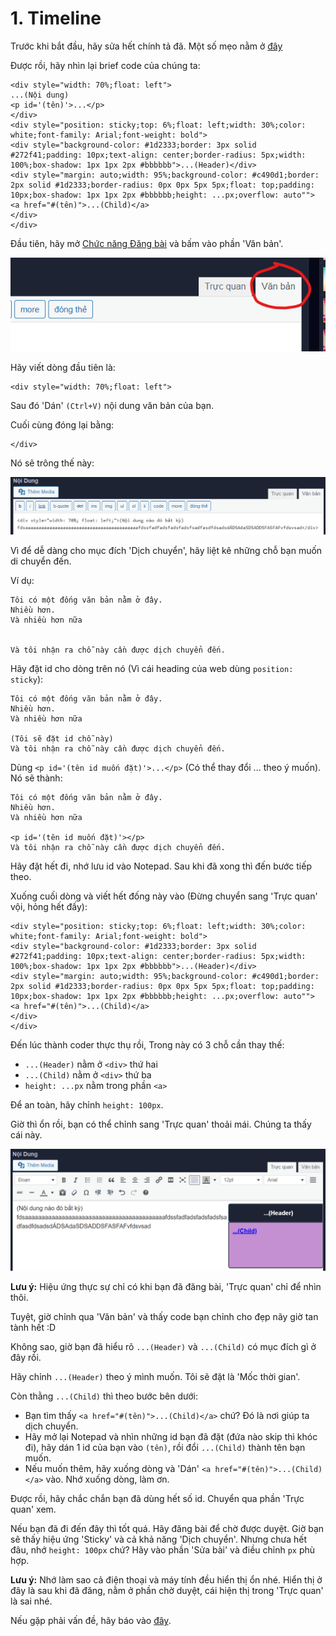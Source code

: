 # 1. Timeline

Trước khi bắt đầu, hãy sửa hết chính tả đã. Một số mẹo nằm ở [đây](0.%20Spelling.md)

Được rồi, hãy nhìn lại brief code của chúng ta:

```
<div style="width: 70%;float: left">
...(Nội dung)
<p id='(tên)'>...</p>
</div>
<div style="position: sticky;top: 6%;float: left;width: 30%;color: white;font-family: Arial;font-weight: bold">
<div style="background-color: #1d2333;border: 3px solid #272f41;padding: 10px;text-align: center;border-radius: 5px;width: 100%;box-shadow: 1px 1px 2px #bbbbbb">...(Header)</div>
<div style="margin: auto;width: 95%;background-color: #c490d1;border: 2px solid #1d2333;border-radius: 0px 0px 5px 5px;float: top;padding: 10px;box-shadow: 1px 1px 2px #bbbbbb;height: ...px;overflow: auto"">
<a href="#(tên)">...(Child)</a>
</div>
</div>
```

Đầu tiên, hãy mở [Chức năng Đăng bài](https://vnkings.com/quan-ly-bai-viet/dang-bai.html) và bấm vào phần 'Văn bản'.

![VanBan](assets/1_VanBan.png)

Hãy viết dòng đầu tiên là:

```
<div style="width: 70%;float: left">
```

Sau đó 'Dán' `(Ctrl+V)` nội dung văn bản của bạn. 

Cuối cùng đóng lại bằng:

```
</div>
```

Nó sẽ trông thế này:

![1_first](assets/1_first.png)

Vì để dễ dàng cho mục đích 'Dịch chuyển', hãy liệt kê những chỗ bạn muốn di chuyển đến.

Ví dụ:

```
Tôi có một đống văn bản nằm ở đây.
Nhiều hơn.
Và nhiều hơn nữa


Và tôi nhận ra chỗ này cần được dịch chuyển đến.
```

Hãy đặt id cho dòng trên nó (Vì cái heading của web dùng `position: sticky`):

```
Tôi có một đống văn bản nằm ở đây.
Nhiều hơn.
Và nhiều hơn nữa

(Tôi sẽ đặt id chỗ này)
Và tôi nhận ra chỗ này cần được dịch chuyển đến.
```

Dùng `<p id='(tên id muốn đặt)'>...</p>` (Có thể thay đổi ... theo ý muốn). Nó sẽ thành:

```
Tôi có một đống văn bản nằm ở đây.
Nhiều hơn.
Và nhiều hơn nữa

<p id='(tên id muốn đặt)'></p>
Và tôi nhận ra chỗ này cần được dịch chuyển đến.
```

Hãy đặt hết đi, nhớ lưu id vào Notepad. Sau khi đã xong thì đến bước tiếp theo.

Xuống cuối dòng và viết hết đống này vào (Đừng chuyển sang 'Trực quan' vội, hỏng hết đấy):

```
<div style="position: sticky;top: 6%;float: left;width: 30%;color: white;font-family: Arial;font-weight: bold">
<div style="background-color: #1d2333;border: 3px solid #272f41;padding: 10px;text-align: center;border-radius: 5px;width: 100%;box-shadow: 1px 1px 2px #bbbbbb">...(Header)</div>
<div style="margin: auto;width: 95%;background-color: #c490d1;border: 2px solid #1d2333;border-radius: 0px 0px 5px 5px;float: top;padding: 10px;box-shadow: 1px 1px 2px #bbbbbb;height: ...px;overflow: auto"">
<a href="#(tên)">...(Child)</a>
</div>
</div>
```

Đến lúc thành coder thực thụ rồi, Trong này có 3 chỗ cần thay thế:
- `...(Header)` nằm ở `<div>` thứ hai
- `...(Child)` nằm ở `<div>` thứ ba
- `height: ...px` nằm trong phần `<a>`

Để an toàn, hãy chỉnh `height: 100px`.

Giờ thì ổn rồi, bạn có thể chỉnh sang 'Trực quan' thoải mái. Chúng ta thấy cái này.

![1_second](assets/1_second.png)

**Lưu ý:** Hiệu ứng thực sự chỉ có khi bạn đã đăng bài, 'Trực quan' chỉ để nhìn thôi.

Tuyệt, giờ chỉnh qua 'Văn bản' và thấy code bạn chỉnh cho đẹp nãy giờ tan tành hết :D

Không sao, giờ bạn đã hiểu rõ `...(Header)` và `...(Child)` có mục đích gì ở đây rồi.

Hãy chỉnh `...(Header)` theo ý mình muốn. Tôi sẽ đặt là 'Mốc thời gian'.

Còn thằng `...(Child)` thì theo bước bên dưới:
- Bạn tìm thấy `<a href="#(tên)">...(Child)</a>` chứ? Đó là nơi giúp ta dịch chuyển.
- Hãy mở lại Notepad và nhìn những id bạn đã đặt (đứa nào skip thì khóc đi), hãy dán 1 id của bạn vào `(tên)`, rồi đổi `...(Child)` thành tên bạn muốn.
- Nếu muốn thêm, hãy xuống dòng và 'Dán' `<a href="#(tên)">...(Child)</a>` vào. Nhớ xuống dòng, làm ơn.

Được rồi, hãy chắc chắn bạn đã dùng hết số id. Chuyển qua phần 'Trực quan' xem.

Nếu bạn đã đi đến đây thì tốt quá. Hãy đăng bài để chờ được duyệt. Giờ bạn sẽ thấy hiệu ứng 'Sticky' và cả khả năng 'Dịch chuyển'. Nhưng chưa hết đâu, nhớ `height: 100px` chứ? Hãy vào phần 'Sửa bài' và điều chỉnh `px` phù hợp.

**Lưu ý:** Nhớ làm sao cả điện thoại và máy tính đều hiển thị ổn nhé. Hiển thị ở đây là sau khi đã đăng, nằm ở phần chờ duyệt, cái hiện thị trong 'Trực quan' là sai nhé.

Nếu gặp phải vấn đề, hãy báo vào [đây](https://github.com/Linos1391/Vnking_Template/issues).

